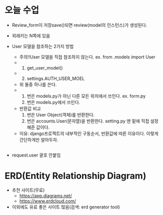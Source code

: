 # 오늘 수업

* Review_form이 저장save()되면 review(model의 인스턴스)가 생성된다.

* 외래키는 N쪽에 있음

* User 모델을 참조하는 2가지 방법
  * 주의!!User 모델을 직접 참조하지 않는다. ex. from .models import User
  * 1. get_user_model()
  * 2. settings.AUTH_USER_MOEL
  * 위 둘중 하나를 쓴다.
  * 1. 번은 models.py가 아닌 다른 모든 위치에서 쓰인다. ex. form.py
    2. 번은 models.py에서 쓰인다.
  * 반환값 비교
    1. 번은 User Object(객체)를 반환한다.
    2. 번은 accounts.User(문자열)을 반환한다. setting.py 맨 밑에 직접 설정해준 값이다.
  * 이유: django프로젝트의 내부적인 구동순서, 반환값에 따른 이유이다. 이렇게 간단하게만 알아두자.



## 

* request.user 괄호 안붙임



# ERD(Entity Relationship Diagram)

* 추천 사이트(무료)
  * https://app.diagrams.net/
  * https://www.erdcloud.com/
* 이외에도 유료 좋은 사이트 많음(검색: erd generator tool)